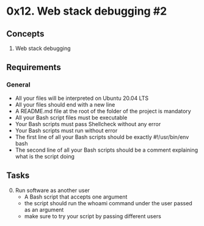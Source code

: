 # **0x12. Web stack debugging #2**
## **Concepts**
1. Web stack debugging

## **Requirements**
### **General**
* All your files will be interpreted on Ubuntu 20.04 LTS
* All your files should end with a new line
* A README.md file at the root of the folder of the project is mandatory
* All your Bash script files must be executable
* Your Bash scripts must pass Shellcheck without any error
* Your Bash scripts must run without error
* The first line of all your Bash scripts should be exactly #!/usr/bin/env bash
* The second line of all your Bash scripts should be a comment explaining what is the script doing

## **Tasks**
0. Run software as another user
	* A Bash script that accepts one argument
	* the script should run the whoami command under the user passed as an argument
	* make sure to try your script by passing different users

